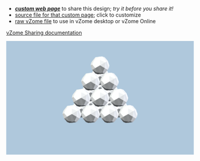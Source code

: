 
 - [***custom web page***][post] to share this design; *try it before you share it!*
 - [source file for that custom page][source]; click to customize
 - [raw vZome file][raw] to use in vZome desktop or vZome Online

[vZome Sharing documentation](https://vzome.github.io/vzome/sharing.html#how-it-works)

![Image](<60-gon field-Trackball-FCC.png>)


[post]: <https://John-Kostick.github.io/vzome-sharing/2022/03/07/60-gon field-Trackball-FCC-14-05-34.html>
[source]: <https://github.com/John-Kostick/vzome-sharing/edit/main/_posts/2022-03-07-60-gon field-Trackball-FCC-14-05-34.md>
[raw]: <https://raw.githubusercontent.com/John-Kostick/vzome-sharing/main/2022/03/07/14-05-34-60-gon field-Trackball-FCC/60-gon field-Trackball-FCC.vZome>